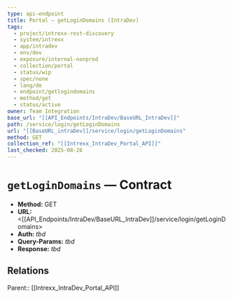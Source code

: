```yaml
---
type: api-endpoint
title: Portal — getLoginDomains (IntraDev)
tags:
  - project/intrexx-rest-discovery
  - system/intrexx
  - app/intradev
  - env/dev
  - exposure/internal-nonprod
  - collection/portal
  - status/wip
  - spec/none
  - lang/de
  - endpoint/getlogindomains
  - method/get
  - status/active
owner: Team Integration
base_url: "[[API_Endpoints/IntraDev/BaseURL_IntraDev]]"
path: /service/login/getLoginDomains
url: "[[BaseURL_intraDev]]/service/login/getLoginDomains"
method: GET
collection_ref: "[[Intrexx_IntraDev_Portal_API]]"
last_checked: 2025-08-26
---
```


# `getLoginDomains` — Contract
- **Method:** GET  
- **URL:** <[[API_Endpoints/IntraDev/BaseURL_IntraDev]]/service/login/getLoginDomains>  
- **Auth:** _tbd_  
- **Query-Params:** _tbd_  
- **Response:** _tbd_

## Relations
Parent:: [[Intrexx_IntraDev_Portal_API]]
